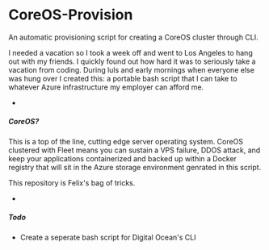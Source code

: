 # CoreOS-Provision
An automatic provisioning script for creating a CoreOS cluster through CLI.


I needed a vacation so I took a week off and went to Los Angeles to hang out with my friends. I quickly found out how hard it was to seriously take a vacation from coding. During luls and early mornings when everyone else was hung over I created this: a portable bash script that I can take to whatever Azure infrastructure my employer can afford me. 

-

##### CoreOS?
This is a top of the line, cutting edge server operating system. CoreOS clustered with Fleet means you can sustain a VPS failure, DDOS attack, and keep your applications containerized and backed up within a Docker registry that will sit in the Azure storage environment genrated in this script.

This repository is Felix's bag of tricks.

-

##### Todo
+ Create a seperate bash script for Digital Ocean's CLI
